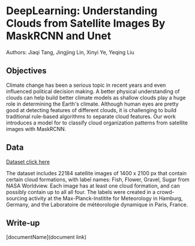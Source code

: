 # DeepLearning: Understanding Clouds from Satellite Images By MaskRCNN and Unet
Authors: Jiaqi Tang, Jingjing Lin, Xinyi Ye, Yeqing Liu

## Objectives

Climate change has been a serious topic in recent years and even influenced political decision making.
A better physical understanding of clouds can help build better climate models as shallow clouds play a huge role in determining the Earth's climate. Although human eyes are pretty good at detecting features of different clouds, it is  challenging to build traditional rule-based algorithms to separate cloud features. Our work introduces a model for to classify cloud organization patterns from satellite images with MaskRCNN.


## Data

[Dataset click here](https://www.kaggle.com/c/understanding_cloud_organization/data)

The dataset includes 22184 satellite images of 1400 x 2100 px that contain certain cloud formations, with label names: Fish, Flower, Gravel, Sugar from NASA Worldview. Each image has at least one cloud formation, and can possibly contain up to all all four. The labels were created in a crowd-sourcing activity at the Max-Planck-Institite for Meteorology in Hamburg, Germany, and the Laboratoire de météorologie dynamique in Paris, France.

## Write-up

[documentName](document link)


